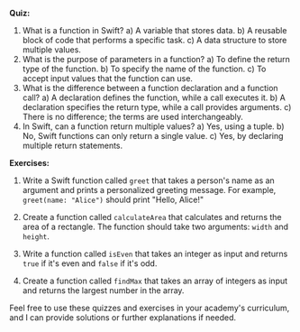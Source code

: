 **Quiz:**

1. What is a function in Swift?
   a) A variable that stores data.
   b) A reusable block of code that performs a specific task.
   c) A data structure to store multiple values.
2. What is the purpose of parameters in a function?
   a) To define the return type of the function.
   b) To specify the name of the function.
   c) To accept input values that the function can use.
3. What is the difference between a function declaration and a function call?
   a) A declaration defines the function, while a call executes it.
   b) A declaration specifies the return type, while a call provides arguments.
   c) There is no difference; the terms are used interchangeably.
4. In Swift, can a function return multiple values?
   a) Yes, using a tuple.
   b) No, Swift functions can only return a single value.
   c) Yes, by declaring multiple return statements.

**Exercises:**

1. Write a Swift function called `greet` that takes a person's name as an argument and prints a personalized greeting message. For example, `greet(name: "Alice")` should print "Hello, Alice!"

2. Create a function called `calculateArea` that calculates and returns the area of a rectangle. The function should take two arguments: `width` and `height`.

3. Write a function called `isEven` that takes an integer as input and returns `true` if it's even and `false` if it's odd.

4. Create a function called `findMax` that takes an array of integers as input and returns the largest number in the array.

Feel free to use these quizzes and exercises in your academy's curriculum, and I can provide solutions or further explanations if needed.
